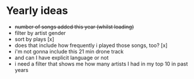 # Yearly ideas

- ~~number of songs added this year (whilst loading)~~
- filter by artist gender
- sort by plays [x]
- does that include how frequently i played those songs, too? [x]
- i'm not gonna include this 21 min drone track
- and can I have explicit language or not
- i need a filter that shows me how many artists I had in my top 10 in past years
